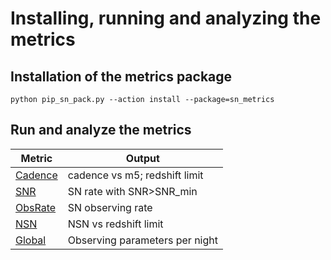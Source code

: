 # Installing, running and analyzing the metrics

## Installation of the metrics package

```
python pip_sn_pack.py --action install --package=sn_metrics
```

## Run and analyze the metrics

| Metric | Output|
|----|----|
| [Cadence](cadence_metric.md) | cadence vs m5; redshift limit|
| [SNR](snr_metric.md) | SN rate with SNR>SNR_min|
| [ObsRate](obsrate_metric.md)| SN observing rate|
| [NSN](nsn_metric.md)| NSN vs redshift limit|
| [Global](global_metric.md)| Observing parameters per night|




